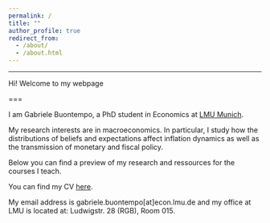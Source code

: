 ```yaml
---
permalink: /
title: ""
author_profile: true
redirect_from: 
  - /about/
  - /about.html
---
```


---

Hi!   Welcome to my webpage

===

I am Gabriele Buontempo, a PhD student in Economics at [LMU Munich](https://www.econ.lmu.de/en/).

My research interests are in macroeconomics. In particular, I study how the distributions of beliefs and expectations affect inflation dynamics as well as the transmission of monetary and fiscal policy. 

Below you can find a preview of my research and ressources for the courses I teach.

You can find my CV [here](.).

My email address is gabriele.buontempo[at]econ.lmu.de and my office at LMU is located at: Ludwigstr. 28 (RGB), Room 015.

